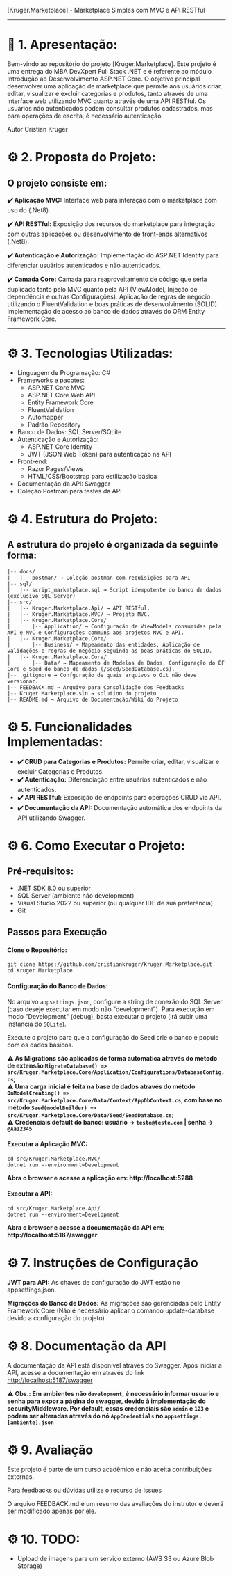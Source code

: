 
[Kruger.Marketplace] - Marketplace Simples com MVC e API RESTful

---

# :rocket: 1. Apresentação:

Bem-vindo ao repositório do projeto [Kruger.Marketplace]. Este projeto é uma entrega do MBA DevXpert Full Stack .NET e é referente ao módulo Introdução ao Desenvolvimento ASP.NET Core. O objetivo principal desenvolver uma aplicação de marketplace que permite aos usuários criar, editar, visualizar e excluir categorias e produtos, tanto através de uma interface web utilizando MVC quanto através de uma API RESTful. Os usuários não autenticados podem consultar produtos cadastrados, mas para operações de escrita, é necessário autenticação.

Autor
Cristian Kruger


# :gear: 2. Proposta do Projeto:

## O projeto consiste em:

**:heavy_check_mark: Aplicação MVC:** Interface web para interação com o marketplace com uso do (.Net8).<br>

**:heavy_check_mark: API RESTful:** Exposição dos recursos do marketplace para integração com outras aplicações ou desenvolvimento de front-ends alternativos (.Net8).<br>

**:heavy_check_mark: Autenticação e Autorização:** Implementação do ASP.NET Identity para diferenciar usuários autenticados e não autenticados.<br>

**:heavy_check_mark: Camada Core:** Camada para reaproveitamento de código que seria duplicado tanto pelo MVC quanto pela API (ViewModel, Injeção de dependência e outras Configurações). Aplicação de regras de negócio utilizando o FluentValidation e boas práticas de desenvolvimento (SOLID). Implementação de acesso ao banco de dados através do ORM Entity Framework Core.<br>

---
# :gear: 3. Tecnologias Utilizadas:

- Linguagem de Programação: C#
- Frameworks e pacotes:
  - ASP.NET Core MVC
  - ASP.NET Core Web API
  - Entity Framework Core
  - FluentValidation
  - Automapper
  - Padrão Repository
- Banco de Dados: SQL Server/SQLite
- Autenticação e Autorização:
  - ASP.NET Core Identity
  - JWT (JSON Web Token) para autenticação na API
- Front-end:
  - Razor Pages/Views
  - HTML/CSS/Bootstrap para estilização básica
- Documentação da API: Swagger
- Coleção Postman para testes da API

# :gear: 4. Estrutura do Projeto:
##  A estrutura do projeto é organizada da seguinte forma:
```
|-- docs/
|   |-- postman/ → Coleção postman com requisições para API
|-- sql/ 
|   |-- script_marketplace.sql → Script idempotente do banco de dados (exclusivo SQL Server)
|-- src/
|   |-- Kruger.Marketplace.Api/ → API RESTful.
|   |-- Kruger.Marketplace.MVC/ → Projeto MVC.
|   |-- Kruger.Marketplace.Core/
|       |-- Application/ → Configuração de ViewModels consumidas pela API e MVC e Configurações communs aos projetos MVC e API.
|   |-- Kruger.Marketplace.Core/
|       |-- Business/ → Mapeamento das entidades, Aplicação de validações e regras de negócio seguindo as boas práticas do SOLID.
|   |-- Kruger.Marketplace.Core/
|       |-- Data/ → Mapeamento de Modelos de Dados, Configuração do EF Core e Seed do banco de dados (/Seed/SeedDatabase.cs).
|-- .gitignore → Confguração de quais arquivos o Git não deve versionar.
|-- FEEDBACK.md → Arquivo para Consolidação dos Feedbacks
|-- Kruger.Marketplace.sln → solution do projeto
|-- README.md → Arquivo de Documentação/Wiki do Projeto
```

# :gear: 5. Funcionalidades Implementadas:

- **:heavy_check_mark: CRUD para Categorias e Produtos:** Permite criar, editar, visualizar e excluir Categorias e Produtos.
- **:heavy_check_mark: Autenticação:** Diferenciação entre usuários autenticados e não autenticados.
- **:heavy_check_mark: API RESTful:** Exposição de endpoints para operações CRUD via API.
- **:heavy_check_mark: Documentação da API:** Documentação automática dos endpoints da API utilizando Swagger.

# :gear: 6. Como Executar o Projeto:

##  Pré-requisitos:

- .NET SDK 8.0 ou superior
- SQL Server (ambiente não development)
- Visual Studio 2022 ou superior (ou qualquer IDE de sua preferência)
- Git

##  Passos para Execução
#### Clone o Repositório:
```
git clone https://github.com/cristiankruger/Kruger.Marketplace.git
cd Kruger.Marketplace
``` 

####  Configuração do Banco de Dados:
  
No arquivo `appsettings.json`, configure a string de conexão do SQL Server (caso deseje executar em modo não "development"). Para execução em modo "Development" (debug), basta executar o projeto (irá subir uma instancia do `SQLite`).

Execute o projeto para que a configuração do Seed crie o banco e popule com os dados básicos.

**:warning: As Migrations são aplicadas de forma automática através do método de extensão `MigrateDatabase() => src/Kruger.Marketplace.Core/Application/Configurations/DatabaseConfig.cs`;**<br>
**:warning: Uma carga inicial é feita na base de dados através do método `OnModelCreating() => src/Kruger.Marketplace.Core/Data/Context/AppDbContext.cs`, com base no método `Seed(modelBuilder) => src/Kruger.Marketplace.Core/Data/Seed/SeedDatabase.cs`;**<br>
**:warning: Credenciais default do banco: usuário &rarr; `teste@teste.com` | senha &rarr; `@Aa12345`**<br>

####  Executar a Aplicação MVC:

```
cd src/Kruger.Marketplace.MVC/
dotnet run --environment=Development
```
**Abra o browser e acesse a aplicação em: http://localhost:5288**

####  Executar a API:
```
cd src/Kruger.Marketplace.Api/
dotnet run --environment=Development
```
**Abra o browser e acesse a documentação da API em: http://localhost:5187/swagger**
  
# :gear: 7. Instruções de Configuração

**JWT para API:** As chaves de configuração do JWT estão no appsettings.json.

**Migrações do Banco de Dados:** As migrações são gerenciadas pelo Entity Framework Core (Não é necessário aplicar o comando update-database devido a configuração do projeto)

# :gear: 8. Documentação da API

A documentação da API está disponível através do Swagger. Após iniciar a API, acesse a documentação em através do link [http://localhost:5187/swagger](http://localhost:5187/swagger)

**:warning: Obs.: Em ambientes não `development`, é necessário informar usuario e senha para expor a página do swagger, devido à implementação do securityMiddleware. Por default, essas credenciais são `admin` e `123` e podem ser alteradas através do nó `AppCredentials` no `appsettings.[ambiente].json`**

# :gear: 9. Avaliação

Este projeto é parte de um curso acadêmico e não aceita contribuições externas.

Para feedbacks ou dúvidas utilize o recurso de Issues

O arquivo FEEDBACK.md é um resumo das avaliações do instrutor e deverá ser modificado apenas por ele.

# :gear: 10. TODO:

- Upload de imagens para um serviço externo (AWS S3 ou Azure Blob Storage)

